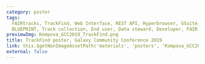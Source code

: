 ```yaml
---
category: poster
tags:
  FAIRtracks, TrackFind, Web Interface, REST API, Hyperbrowser, GSuite, GTracks, BioXSD, ENCODE,
  BLUEPRINT, Track collection, End user, Data steward, Developer, FAIR community
previewImg: Kompova_GCC2019_TrackFind.png
title: TrackFind poster, Galaxy Community Conference 2019
link: this.$getNonImageAssetPath('materials', 'posters', 'Kompova_GCC2019_TrackFind.pdf'),
external: false
---
```

